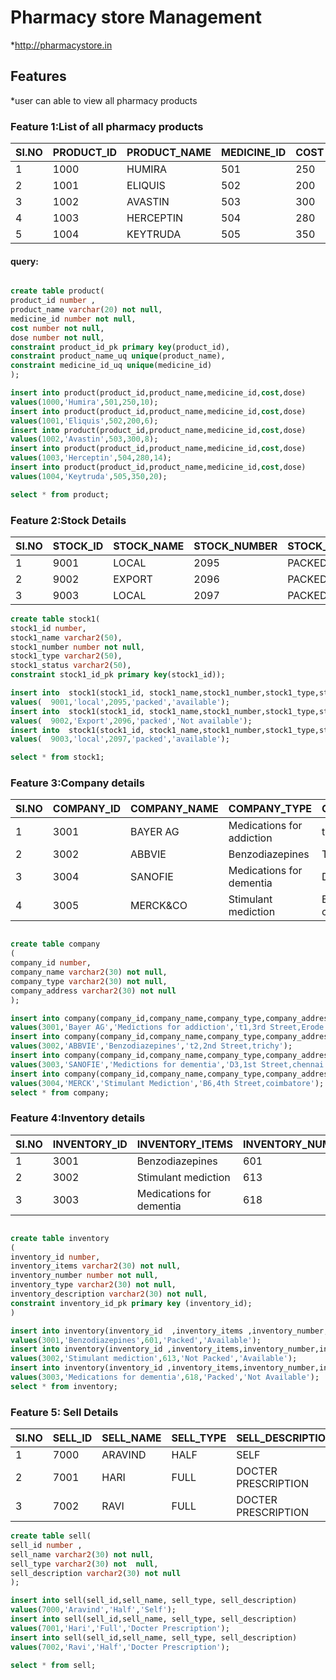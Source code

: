 # Pharmacy store Management
*http://pharmacystore.in
## Features
*user can able to view all pharmacy products
### Feature 1:List of all pharmacy products

| SI.NO | PRODUCT_ID | PRODUCT_NAME | MEDICINE_ID | COST | DOSE |
|-------|------------|--------------|-------------|------|------|
| 1     | 1000       | HUMIRA       | 501         | 250  | 10   |
| 2     | 1001       | ELIQUIS      | 502         | 200  | 6    |
| 3     | 1002       | AVASTIN      | 503         | 300  | 8    |
| 4     | 1003       | HERCEPTIN    | 504         | 280  | 14   |
| 5     | 1004       | KEYTRUDA     | 505         | 350  | 20   |


#### query:

```sql

create table product(
product_id number ,
product_name varchar(20) not null,
medicine_id number not null,
cost number not null,
dose number not null,
constraint product_id_pk primary key(product_id),
constraint product_name_uq unique(product_name),
constraint medicine_id_uq unique(medicine_id)
);

insert into product(product_id,product_name,medicine_id,cost,dose)
values(1000,'Humira',501,250,10);
insert into product(product_id,product_name,medicine_id,cost,dose)
values(1001,'Eliquis',502,200,6);
insert into product(product_id,product_name,medicine_id,cost,dose)
values(1002,'Avastin',503,300,8);
insert into product(product_id,product_name,medicine_id,cost,dose)
values(1003,'Herceptin',504,280,14);
insert into product(product_id,product_name,medicine_id,cost,dose)
values(1004,'Keytruda',505,350,20);

select * from product;
```

### Feature 2:Stock Details
| SI.NO | STOCK_ID | STOCK_NAME | STOCK_NUMBER | STOCK_TYPE | STOCK_STATUS      |
|-------|----------|------------|--------------|------------|-------------------|
| 1     | 9001     | LOCAL      | 2095         | PACKED     | AVAILABLE         |
| 2     | 9002     | EXPORT     | 2096         | PACKED     | NOT AVAILABLE     |
| 3     | 9003     | LOCAL      | 2097         | PACKED     | AVAILABLE         |

```sql
create table stock1(
stock1_id number,
stock1_name varchar2(50),
stock1_number number not null,
stock1_type varchar2(50),
stock1_status varchar2(50),
constraint stock1_id_pk primary key(stock1_id));

insert into  stock1(stock1_id, stock1_name,stock1_number,stock1_type,stock1_status )
values(  9001,'local',2095,'packed','available');
insert into  stock1(stock1_id, stock1_name,stock1_number,stock1_type,stock1_status )
values(  9002,'Export',2096,'packed','Not available');
insert into  stock1(stock1_id, stock1_name,stock1_number,stock1_type,stock1_status)
values(  9003,'local',2097,'packed','available');

select * from stock1;

```
### Feature 3:Company details

| SI.NO | COMPANY_ID | COMPANY_NAME | COMPANY_TYPE              | COMPANY_ADDRESS            |
|-------|------------|--------------|---------------------------|----------------------------|
| 1     | 3001       | BAYER AG     | Medications for addiction | t1,3rd street, Erode       |
| 2     | 3002       | ABBVIE       | Benzodiazepines           | T2,2nd street, trichy      |
| 3     | 3004       | SANOFIE      | Medications for dementia  | D3,1st street, chennai     |
| 4     | 3005       | MERCK&CO     | Stimulant mediction       | B6,4th street,  coimbatore |

```sql

create table company
(
company_id number,
company_name varchar2(30) not null,
company_type varchar2(30) not null,
company_address varchar2(30) not null
);

insert into company(company_id,company_name,company_type,company_address)
values(3001,'Bayer AG','Medictions for addiction','t1,3rd Street,Erode');
insert into company(company_id,company_name,company_type,company_address)
values(3002,'ABBVIE','Benzodiazepines','t2,2nd Street,trichy');
insert into company(company_id,company_name,company_type,company_address)
values(3003,'SANOFIE','Medictions for dementia','D3,1st Street,chennai');
insert into company(company_id,company_name,company_type,company_addressl;
values(3004,'MERCK','Stimulant Mediction','B6,4th Street,coimbatore');
select * from company;

```
### Feature 4:Inventory details

| SI.NO | INVENTORY_ID | INVENTORY_ITEMS          | INVENTORY_NUMBER | INVENTORY_TYPE | INVENTORY_DESCRIPTION |
|-------|--------------|--------------------------|------------------|----------------|-----------------------|
| 1     | 3001         | Benzodiazepines          | 601              | Packed         | Available             |
| 2     | 3002         | Stimulant mediction      | 613              | Not packed     | Available             |
| 3     | 3003         | Medications for dementia | 618              | Packed         | Not Available         |

```sql

create table inventory 
(
inventory_id number,
inventory_items varchar2(30) not null,
inventory_number number not null,
inventory_type varchar2(30) not null,
inventory_description varchar2(30) not null,
constraint inventory_id_pk primary key (inventory_id);
)

insert into inventory(inventory_id  ,inventory_items ,inventory_number,inventory_type,inventory_description)
values(3001,'Benzodiazepines',601,'Packed','Available');
insert into inventory(inventory_id ,inventory_items,inventory_number,inventory_type,inventory_description)
values(3002,'Stimulant mediction',613,'Not Packed','Available');
insert into inventory(inventory_id ,inventory_items,inventory_number,inventory_type,inventory_description)
values(3003,'Medications for dementia',618,'Packed','Not Available');
select * from inventory;

```
### Feature 5: Sell Details

| SI.NO | SELL_ID | SELL_NAME | SELL_TYPE | SELL_DESCRIPTION    |
|-------|---------|-----------|-----------|---------------------|
| 1     | 7000    | ARAVIND   | HALF      | SELF                |
| 2     | 7001    | HARI      | FULL      | DOCTER PRESCRIPTION |
| 3     | 7002    | RAVI      | FULL      | DOCTER PRESCRIPTION |

```sql
create table sell(
sell_id number ,
sell_name varchar2(30) not null,
sell_type varchar2(30) not  null,
sell_description varchar2(30) not null
);

insert into sell(sell_id,sell_name, sell_type, sell_description)
values(7000,'Aravind','Half','Self');
insert into sell(sell_id,sell_name, sell_type, sell_description)
values(7001,'Hari','Full','Docter Prescription');
insert into sell(sell_id,sell_name, sell_type, sell_description)
values(7002,'Ravi','Half','Docter Prescription');

select * from sell;
```
